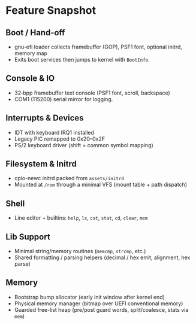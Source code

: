 # Feature Snapshot

## Boot / Hand-off
- gnu-efi loader collects framebuffer (GOP), PSF1 font, optional initrd, memory map
- Exits boot services then jumps to kernel with `BootInfo`.

## Console & IO
- 32‑bpp framebuffer text console (PSF1 font, scroll, backspace)
- COM1 (115200) serial mirror for logging.

## Interrupts & Devices
- IDT with keyboard IRQ1 installed
- Legacy PIC remapped to 0x20–0x2F
- PS/2 keyboard driver (shift + common symbol mapping)

## Filesystem & Initrd
- cpio-newc initrd packed from `assets/initrd`
- Mounted at `/rom` through a minimal VFS (mount table + path dispatch)

## Shell
- Line editor + builtins: `help`, `ls`, `cat`, `stat`, `cd`, `clear`, `mem`

## Lib Support
- Minimal string/memory routines (`memcmp`, `strcmp`, etc.)
- Shared formatting / parsing helpers (decimal / hex emit, alignment, hex parse)

## Memory
- Bootstrap bump allocator (early init window after kernel end)
- Physical memory manager (bitmap over UEFI conventional memory)
- Guarded free-list heap (pre/post guard words, split/coalesce, stats via `mem`)
